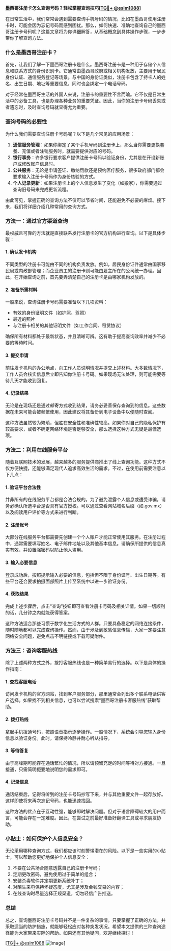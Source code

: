 **墨西哥注册卡怎么查询号码？轻松掌握查询技巧[[TG💪+ @esim1088](https://t.me/s/esim1088)]**

在日常生活中，我们常常会遇到需要查询手机号码的情况，比如在墨西哥使用注册卡时，可能会因为忘记号码而感到困扰。那么，如何快速、准确地查询自己的墨西哥注册卡号码呢？这篇文章将为你详细解答，从基础概念到具体操作步骤，一步步带你了解查询方法。

### 什么是墨西哥注册卡？

首先，让我们了解一下墨西哥注册卡是什么。墨西哥注册卡是一种用于存储个人信息和联系方式的身份识别卡。它通常由墨西哥政府或相关机构发放，主要用于居民身份认证、通信服务登记等场景。与中国的身份证类似，注册卡包含了持卡人的姓名、出生日期、地址等重要信息，同时也会绑定一个电话号码。

对于经常在墨西哥生活的外国人来说，注册卡的重要性不言而喻。它不仅是日常生活中的必备工具，也是办理各种业务的重要凭证。因此，当你的注册卡号码丢失或者遗忘时，及时查询号码就显得尤为重要。

### 查询号码的必要性

为什么我们需要查询注册卡号码呢？以下是几个常见的应用场景：

1. **通信服务管理**：如果你绑定了某个手机号码到注册卡上，那么当你需要更换套餐、充值或者注销服务时，就需要提供对应的号码。
2. **银行事务**：许多银行要求客户提供注册卡号码以验证身份，尤其是在开设新账户或修改账户信息时。
3. **公共服务**：无论是申请签证、缴纳罚款还是预约医疗服务，很多政府部门都会要求输入注册卡号码作为身份核验的方式。
4. **个人记录更新**：如果注册卡上的个人信息发生了变化（如搬家），你需要通过查询旧号码来完成更新流程。

由此可见，掌握正确的查询方法不仅可以节省时间，还能避免不必要的麻烦。接下来，我们将详细介绍几种常用的查询方式。

### 方法一：通过官方渠道查询

最权威且可靠的方法就是直接联系发行注册卡的官方机构进行查询。以下是具体步骤：

#### 1. 确认发卡机构
不同类型的注册卡可能由不同的机构负责发放。例如，居民身份证件通常由国家移民局或内政部管理；而企业员工的注册卡则可能由雇主所在的公司统一办理。因此，在开始查询之前，首先要弄清楚自己的注册卡是由哪家机构发放的。

#### 2. 准备所需材料
一般来说，查询注册卡号码需要准备以下几项资料：
- 有效的身份证明文件（如护照、驾照）
- 最近的照片
- 与注册卡相关的其他证明文件（如工作合同、租赁协议）

确保所有材料都处于最新状态，并且清晰可辨。这有助于提高查询效率并减少不必要的等待时间。

#### 3. 提交申请
前往发卡机构的办公地点，向工作人员说明情况并提交上述材料。大多数情况下，工作人员会核实信息后立即告知你注册卡号码。如果现场无法处理，则可能需要等待几天才能收到回复。

#### 4. 记录结果
无论是在现场还是通过邮寄方式收到结果，请务必妥善保存查询到的信息。这些数据在未来可能会被频繁使用，因此建议将其备份到电子设备中以便随时查阅。

这种方法虽然较为繁琐，但胜在安全性和准确性较高。如果你对自己的隐私保护有较高要求，或者不确定网络环境是否足够安全，那么选择这种方式无疑是最佳选项。

### 方法二：利用在线服务平台

随着互联网技术的发展，越来越多的服务提供商推出了线上查询功能。这种方式不仅方便快捷，还能够满足现代人追求高效生活的需求。不过，在使用前需要注意以下几点：

#### 1. 验证平台合法性
并非所有的在线服务平台都是合法合规的。为了避免泄露个人信息或遭受诈骗，请务必确认所选平台是否具有官方授权。可以通过查看网站域名后缀（如.gov.mx）以及阅读用户评价等方式来进行判断。

#### 2. 注册账号
大部分在线服务平台都需要先创建一个个人账户才能正常使用其服务。在注册过程中，通常需要填写姓名、电子邮件地址以及其他基本信息。请确保所提供的信息真实有效，并设置强密码以防止他人盗用。

#### 3. 输入必要信息
登录成功后，按照提示输入必要的信息，包括但不限于身份证号、出生日期等。有些平台还会要求拍摄面部照片上传至系统中以进一步验证身份。

#### 4. 获取结果
完成上述步骤后，点击“查询”按钮即可查看注册卡号码及相关详情。如果一切顺利的话，几分钟之内就能获得答案。

这种方法适合那些习惯于数字化生活方式的人群。只要具备稳定的网络连接条件，随时随地都可以完成查询操作。然而，由于涉及到敏感信息传输，大家一定要注意网络安全问题，避免点击不明链接或下载可疑附件。

### 方法三：咨询客服热线

除了上述两种方式之外，拨打客服热线也是一种简单易行的选择。以下是具体的操作指南：

#### 1. 查找客服电话
访问发卡机构的官方网站，找到客户服务部分，那里通常会列出多个联系电话供客户选择。如果找不到相关信息，也可以尝试搜索“墨西哥注册卡客服热线”获取帮助。

#### 2. 拨打热线
拿起手机拨通号码，按照语音指示逐步操作。一般情况下，系统会引导您输入身份信息以验证身份。此时，请保持冷静并耐心听从指导。

#### 3. 等待答复
由于高峰期可能存在通话繁忙的情况，所以请预留充足的时间等待对方接通。一旦接通，只需简明扼要地说明您的需求即可。

#### 4. 记录信息
通话结束后，记得将听到的注册卡号码抄写下来，并与其他重要文件一起存放好。这样即使将来再次忘记号码，也能迅速找回。

这种方法的优点在于互动性强，能够即时解决问题。但对于语言障碍较大的用户而言，可能会存在一定难度。因此，在尝试之前最好准备好翻译工具或寻求朋友协助。

### 小贴士：如何保护个人信息安全？

无论采用哪种查询方式，我们都应该时刻警惕潜在的风险。以下是一些实用的小贴士，可以帮助您更好地保护个人信息安全：

1. 不要在公共场合随意透露自己的注册卡号码；
2. 定期更改密码，避免使用过于简单的组合；
3. 安装杀毒软件并定期更新系统补丁；
4. 对陌生来电保持怀疑态度，尤其是涉及金钱交易的内容；
5. 在线查询时尽量选择正规渠道，切勿轻信广告推送。

### 总结

总之，查询墨西哥注册卡号码并不是一件复杂的事情。只要掌握了正确的方法，并采取适当的防护措施，就能够轻松应对各种突发状况。希望本文提供的三种查询途径能为大家带来实际的帮助。如果还有其他疑问，欢迎继续探讨！

[[TG💪+ @esim1088](https://t.me/s/esim1088) ![Image](https://i.postimg.cc/4NQfJmqS/Snipaste-2025-05-13-00-14-12.png)]